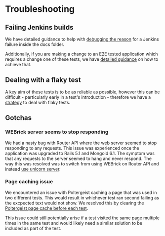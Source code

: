 # Troubleshooting

## Failing Jenkins builds

We have detailed guidance to help with [debugging the reason][debugging-fails]
for a Jenkins failure inside the docs folder.

Additionally, if you are making a change to an E2E tested application which
requires a change one of these tests, we have
[detailed guidance][breaking-app-change] on how to achieve that.

[debugging-fails]: ./jenkins-debugging-failures.md
[breaking-app-change]: ./jenkins-breaking-changes.md

## Dealing with a flaky test

A key aim of these tests is to be as reliable as possible, however this can be
difficult - particularly early in a test's introduction - therefore we have a
[strategy](./writing-tests.md#dealing-with-flaky-tests) to deal with flaky tests.

## Gotchas

### WEBrick server seems to stop responding

We had a nasty bug with Router API where the web server seemed to stop
responding to any requests. This issue was experienced once the application
was upgraded to Rails 5.1 and Mongoid 6.1. The symptom was that any requests
to the server seemed to hang and never respond. The way this was resolved was
to switch from using WEBrick on Router API and instead
[use unicorn server][use-unicorn-pr].

### Page caching issue

We encountered an issue with Poltergeist caching a page that was used in two
different tests. This would result in whichever test ran second failing as
the excpected text would not show. We resolved this by clearing the
[Poltergeist page cache before each test][clear-page-cache-pr].

This issue could still potentially arise if a test visited the same page
multiple times in the same test and would likely need a similar solution
to be included as part of the test.

[use-unicorn-pr]: https://github.com/alphagov/router-api/pull/113
[clear-page-cache-pr]: https://github.com/alphagov/publishing-e2e-tests/pull/204
